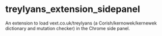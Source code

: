 # treylyans_extension_sidepanel

An extension to load vext.co.uk/treylyans (a Corish/kernowek/kernewek dictionary and mutation checker) in the Chrome side panel.
